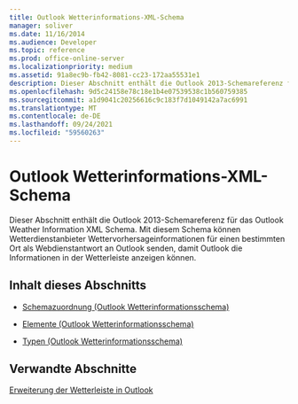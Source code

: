 ```yaml
---
title: Outlook Wetterinformations-XML-Schema
manager: soliver
ms.date: 11/16/2014
ms.audience: Developer
ms.topic: reference
ms.prod: office-online-server
ms.localizationpriority: medium
ms.assetid: 91a8ec9b-fb42-8081-cc23-172aa55531e1
description: Dieser Abschnitt enthält die Outlook 2013-Schemareferenz für das Outlook Weather Information XML Schema. Mit diesem Schema können Wetterdienstanbieter Wettervorhersageinformationen für einen bestimmten Ort als Webdienstantwort an Outlook senden, damit Outlook die Informationen in der Wetterleiste anzeigen können.
ms.openlocfilehash: 9d5c24158e78c18e1b4e07539538c1b560759385
ms.sourcegitcommit: a1d9041c20256616c9c183f7d1049142a7ac6991
ms.translationtype: MT
ms.contentlocale: de-DE
ms.lasthandoff: 09/24/2021
ms.locfileid: "59560263"
---
```

# <a name="outlook-weather-information-xml-schema"></a>Outlook Wetterinformations-XML-Schema

Dieser Abschnitt enthält die Outlook 2013-Schemareferenz für das Outlook Weather Information XML Schema. Mit diesem Schema können Wetterdienstanbieter Wettervorhersageinformationen für einen bestimmten Ort als Webdienstantwort an Outlook senden, damit Outlook die Informationen in der Wetterleiste anzeigen können.
  
## <a name="in-this-section"></a>Inhalt dieses Abschnitts

- [Schemazuordnung (Outlook Wetterinformationsschema)](schema-map-outlook-weather-information-schema.md)
    
- [Elemente (Outlook Wetterinformationsschema)](elements-outlook-weather-information-schema.md)
    
- [Typen (Outlook Wetterinformationsschema)](types-outlook-weather-information-schema.md)
    
## <a name="related-sections"></a>Verwandte Abschnitte

[Erweiterung der Wetterleiste in Outlook](extending-the-weather-bar-in-outlook.md)
  

